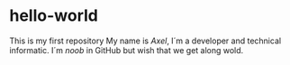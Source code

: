 # hello-world
This is my first repository
My name is *Axel*, I´m a developer and technical informatic.
I´m *noob* in GitHub but wish that we get along wold.
